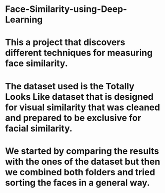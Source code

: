 # Face-Similarity-using-Deep-Learning
# This a project that discovers different techniques for measuring face similarity.
# The dataset used is the Totally Looks Like dataset that is designed for visual similarity that was cleaned and prepared to be exclusive for facial similarity.
# We started by comparing the results with the ones of the dataset but then we combined both folders and tried sorting the faces in a general way. 
